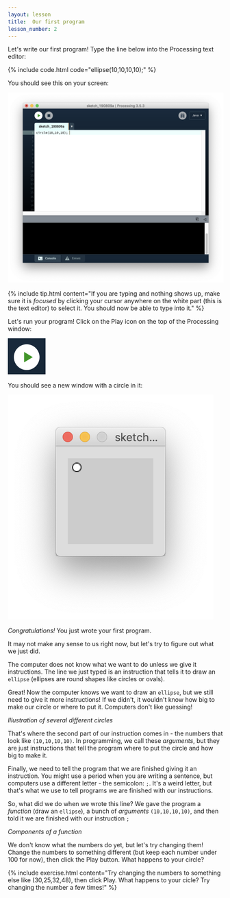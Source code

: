 ```yaml
---
layout: lesson
title:  Our first program
lesson_number: 2
---
```


Let's write our first program! Type the line below into the Processing text editor:

{% include code.html code="ellipse(10,10,10,10);" %}

You should see this on your screen:

![Processing Content](/assets/images/lesson2-1.png)

{% include tip.html content="If you are typing and nothing shows up, make sure it is <em>focused</em> by clicking your cursor anywhere on the white part (this is the text editor) to select it. You should now be able to type into it." %}

Let's run your program! Click on the <i class="fa fa-play"></i> Play icon on the top of the Processing window:

![Processing Content](/assets/images/lesson2-2.png)

You should see a new window with a circle in it:

![Processing Content](/assets/images/lesson2-3.png)

<i class="fas fa-graduation-cap"></i> *Congratulations!* You just wrote your first program. 

It may not make any sense to us right now, but let's try to figure out what we just did.

The computer does not know what we want to do unless we give it instructions. The line we just typed is an instruction that tells it to draw an ```ellipse``` (ellipses are round shapes like circles or ovals). 

Great! Now the computer knows we want to draw an ```ellipse```, but we still need to give it more instructions! If we didn't, it wouldn't know how big to make our circle or where to put it. Computers don't like guessing!

*Illustration of several different circles*

That's where the second part of our instruction comes in - the numbers that look like ```(10,10,10,10)```. In programming, we call these *arguments*, but they are just instructions that tell the program where to put the circle and how big to make it.

Finally, we need to tell the program that we are finished giving it an instruction. You might use a period when you are writing a sentence, but computers use a different letter - the semicolon: ```;```. It's a weird letter, but that's what we use to tell programs we are finished with our instructions.

So, what did we do when we wrote this line? We gave the program a *function* (draw an ```ellipse```), a bunch of *arguments* ```(10,10,10,10)```, and then told it we are finished with our instruction ```;```

*Components of a function*

We don't know what the numbers do yet, but let's try changing them! Change the numbers to something different (but keep each number under 100 for now), then click the Play button. What happens to your circle?

{% include exercise.html content="Try changing the numbers to something else like (30,25,32,48), then click Play. What happens to your cicle? Try changing the number a few times!" %}
